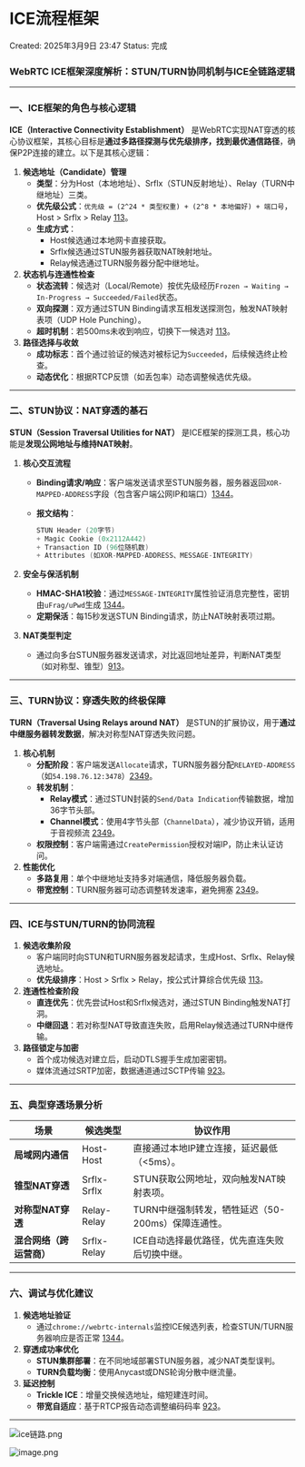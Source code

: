 # ICE流程框架

Created: 2025年3月9日 23:47
Status: 完成

### WebRTC ICE框架深度解析：STUN/TURN协同机制与ICE全链路逻辑

---

### **一、ICE框架的角色与核心逻辑**

**ICE（Interactive Connectivity Establishment）** 是WebRTC实现NAT穿透的核心协议框架，其核心目标是**通过多路径探测与优先级排序，找到最优通信路径**，确保P2P连接的建立。以下是其核心逻辑：

1. **候选地址（Candidate）管理**
    - **类型**：分为Host（本地地址）、Srflx（STUN反射地址）、Relay（TURN中继地址）三类。
    - **优先级公式**：`优先级 = (2^24 * 类型权重) + (2^8 * 本地偏好) + 端口号`，Host > Srflx > Relay [113](https://www.notion.so/@ref)。
    - **生成方式**：
        - Host候选通过本地网卡直接获取。
        - Srflx候选通过STUN服务器获取NAT映射地址。
        - Relay候选通过TURN服务器分配中继地址。
2. **状态机与连通性检查**
    - **状态流转**：候选对（Local/Remote）按优先级经历`Frozen → Waiting → In-Progress → Succeeded/Failed`状态。
    - **双向探测**：双方通过STUN Binding请求互相发送探测包，触发NAT映射表项（UDP Hole Punching）。
    - **超时机制**：若500ms未收到响应，切换下一候选对 [113](https://www.notion.so/@ref)。
3. **路径选择与收敛**
    - **成功标志**：首个通过验证的候选对被标记为`Succeeded`，后续候选终止检查。
    - **动态优化**：根据RTCP反馈（如丢包率）动态调整候选优先级。

---

### **二、STUN协议：NAT穿透的基石**

**STUN（Session Traversal Utilities for NAT）** 是ICE框架的探测工具，核心功能是**发现公网地址与维持NAT映射**。

1. **核心交互流程**
    - **Binding请求/响应**：客户端发送请求至STUN服务器，服务器返回`XOR-MAPPED-ADDRESS`字段（包含客户端公网IP和端口）[1344](https://www.notion.so/@ref)。
    - **报文结构**：
        
        ```c
        STUN Header (20字节)
        + Magic Cookie (0x2112A442)
        + Transaction ID (96位随机数)
        + Attributes (如XOR-MAPPED-ADDRESS、MESSAGE-INTEGRITY)
        
        ```
        
2. **安全与保活机制**
    - **HMAC-SHA1校验**：通过`MESSAGE-INTEGRITY`属性验证消息完整性，密钥由`uFrag/uPwd`生成 [1344](https://www.notion.so/@ref)。
    - **定期保活**：每15秒发送STUN Binding请求，防止NAT映射表项过期。
3. **NAT类型判定**
    - 通过向多台STUN服务器发送请求，对比返回地址差异，判断NAT类型（如对称型、锥型）[913](https://www.notion.so/@ref)。

---

### **三、TURN协议：穿透失败的终极保障**

**TURN（Traversal Using Relays around NAT）** 是STUN的扩展协议，用于**通过中继服务器转发数据**，解决对称型NAT穿透失败问题。

1. **核心机制**
    - **分配阶段**：客户端发送`Allocate`请求，TURN服务器分配`RELAYED-ADDRESS`（如`54.198.76.12:3478`）[2349](https://www.notion.so/@ref)。
    - **转发机制**：
        - **Relay模式**：通过STUN封装的`Send/Data Indication`传输数据，增加36字节头部。
        - **Channel模式**：使用4字节头部（`ChannelData`），减少协议开销，适用于音视频流 [2349](https://www.notion.so/@ref)。
    - **权限控制**：客户端需通过`CreatePermission`授权对端IP，防止未认证访问。
2. **性能优化**
    - **多路复用**：单个中继地址支持多对端通信，降低服务器负载。
    - **带宽控制**：TURN服务器可动态调整转发速率，避免拥塞 [2349](https://www.notion.so/@ref)。

---

### **四、ICE与STUN/TURN的协同流程**

1. **候选收集阶段**
    - 客户端同时向STUN和TURN服务器发起请求，生成Host、Srflx、Relay候选地址。
    - **优先级排序**：Host > Srflx > Relay，按公式计算综合优先级 [113](https://www.notion.so/@ref)。
2. **连通性检查阶段**
    - **直连优先**：优先尝试Host和Srflx候选对，通过STUN Binding触发NAT打洞。
    - **中继回退**：若对称型NAT导致直连失败，启用Relay候选通过TURN中继传输。
3. **路径锁定与加密**
    - 首个成功候选对建立后，启动DTLS握手生成加密密钥。
    - 媒体流通过SRTP加密，数据通道通过SCTP传输 [923](https://www.notion.so/@ref)。

---

### **五、典型穿透场景分析**

| **场景** | **候选类型** | **协议作用** |
| --- | --- | --- |
| **局域网内通信** | Host-Host | 直接通过本地IP建立连接，延迟最低（<5ms）。 |
| **锥型NAT穿透** | Srflx-Srflx | STUN获取公网地址，双向触发NAT映射表项。 |
| **对称型NAT穿透** | Relay-Relay | TURN中继强制转发，牺牲延迟（50-200ms）保障连通性。 |
| **混合网络（跨运营商）** | Srflx-Relay | ICE自动选择最优路径，优先直连失败后切换中继。 |

---

### **六、调试与优化建议**

1. **候选地址验证**
    - 通过`chrome://webrtc-internals`监控ICE候选列表，检查STUN/TURN服务器响应是否正常 [1344](https://www.notion.so/@ref)。
2. **穿透成功率优化**
    - **STUN集群部署**：在不同地域部署STUN服务器，减少NAT类型误判。
    - **TURN负载均衡**：使用Anycast或DNS轮询分散中继流量。
3. **延迟控制**
    - **Trickle ICE**：增量交换候选地址，缩短建连时间。
    - **带宽自适应**：基于RTCP报告动态调整编码码率 [923](https://www.notion.so/@ref)。

---

![ice链路.png](ICE%E6%B5%81%E7%A8%8B%E6%A1%86%E6%9E%B6%201b14bf1cd99880568d14dca08843b121/ice%E9%93%BE%E8%B7%AF.png)

![image.png](ICE%E6%B5%81%E7%A8%8B%E6%A1%86%E6%9E%B6%201b14bf1cd99880568d14dca08843b121/image.png)